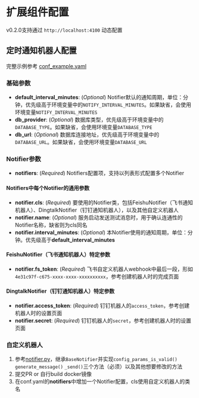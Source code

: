 # 扩展组件配置

v0.2.0支持通过 `http://localhost:4100` 动态配置

## 定时通知机器人配置

完整示例参考 [conf_example.yaml](https://github.com/wyn-ying/wewe-rss-extensions/blob/main/conf_example.yaml)

### 基础参数

- **default_interval_minutes**: (*Optional*) Notifier默认的通知周期，单位：分钟，优先级高于环境变量中的`NOTIFY_INTERVAL_MINUTES`。如果缺省，会使用环境变量`NOTIFY_INTERVAL_MINUTES`
- **db_provider**: (*Optional*) 数据库类型，优先级高于环境变量中的`DATABASE_TYPE`。如果缺省，会使用环境变量`DATABASE_TYPE`
- **db_url**: (*Optional*) 数据库连接地址，优先级高于环境变量中的`DATABASE_URL`。如果缺省，会使用环境变量`DATABASE_URL`

### Notifier参数

- **notifiers**: (*Required*) Notifiers配置项，支持以列表形式配置多个Notifier

#### Notifiers中每个Notifier的通用参数

- **notifier.cls**: (*Required*) 要使用的Notifier类，包括FeishuNotifier（飞书通知机器人）、DingtalkNotifier（钉钉通知机器人），以及其他自定义机器人
- **notifier.name**: (*Optional*) 服务启动发送测试消息时，用于确认连通性的Notifier名称，缺省则为cls同名
- **notifier.interval_minutes**: (*Optional*) 本Notifier使用的通知周期，单位：分钟。优先级高于**default_interval_minutes**

#### FeishuNotifier（飞书通知机器人）特定参数

- **notifier.fs_token**: (*Required*) 飞书自定义机器人webhook中最后一段，形如`4e31c97f-c675-xxxx-xxxx-xxxxxxxxxx`，参考创建机器人时的完成页面

#### DingtalkNotifier（钉钉通知机器人）特定参数

- **notifier.access_token**: (*Required*) 钉钉机器人的`access_token`，参考创建机器人时的设置页面
- **notifier.secret**: (*Required*) 钉钉机器人的`secret`，参考创建机器人时的设置页面

### 自定义机器人

1. 参考[notifier.py](https://github.com/wyn-ying/wewe-rss-extensions/blob/main/src/model/notifier.py)，继承`BaseNotifier`并实现`config_params_is_valid()` `generate_message()` `_send()`三个方法（必须）以及其他想要修改的方法
2. 提交PR  or  自行build docker镜像
3. 在conf.yaml的**notifiers**中增加一个Notifier配置，cls使用自定义机器人的类名
